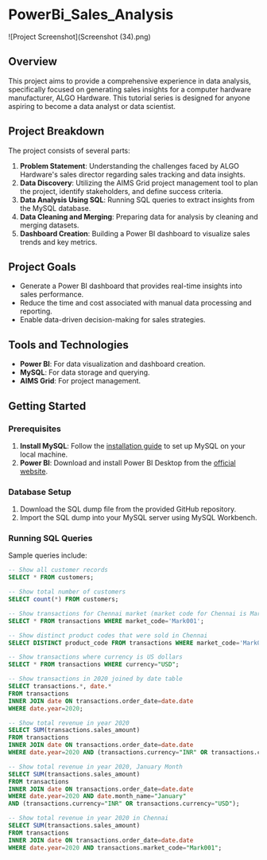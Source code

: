# PowerBi_Sales_Analysis

![Project Screenshot](Screenshot (34).png)

## Overview

This project aims to provide a comprehensive experience in data analysis, specifically focused on generating sales insights for a computer hardware manufacturer, ALGO Hardware. This tutorial series is designed for anyone aspiring to become a data analyst or data scientist. 

## Project Breakdown

The project consists of several parts:

1. **Problem Statement**: Understanding the challenges faced by ALGO Hardware's sales director regarding sales tracking and data insights.
2. **Data Discovery**: Utilizing the AIMS Grid project management tool to plan the project, identify stakeholders, and define success criteria.
3. **Data Analysis Using SQL**: Running SQL queries to extract insights from the MySQL database.
4. **Data Cleaning and Merging**: Preparing data for analysis by cleaning and merging datasets.
5. **Dashboard Creation**: Building a Power BI dashboard to visualize sales trends and key metrics.

## Project Goals

- Generate a Power BI dashboard that provides real-time insights into sales performance.
- Reduce the time and cost associated with manual data processing and reporting.
- Enable data-driven decision-making for sales strategies.

## Tools and Technologies

- **Power BI**: For data visualization and dashboard creation.
- **MySQL**: For data storage and querying.
- **AIMS Grid**: For project management.

## Getting Started

### Prerequisites

1. **Install MySQL**: Follow the [installation guide](https://dev.mysql.com/doc/refman/8.0/en/installing.html) to set up MySQL on your local machine.
2. **Power BI**: Download and install Power BI Desktop from the [official website](https://powerbi.microsoft.com/en-us/downloads/).

### Database Setup

1. Download the SQL dump file from the provided GitHub repository.
2. Import the SQL dump into your MySQL server using MySQL Workbench.

### Running SQL Queries
Sample queries include:

```sql
-- Show all customer records
SELECT * FROM customers;

-- Show total number of customers
SELECT count(*) FROM customers;

-- Show transactions for Chennai market (market code for Chennai is Mark001)
SELECT * FROM transactions WHERE market_code='Mark001';

-- Show distinct product codes that were sold in Chennai
SELECT DISTINCT product_code FROM transactions WHERE market_code='Mark001';

-- Show transactions where currency is US dollars
SELECT * FROM transactions WHERE currency="USD";

-- Show transactions in 2020 joined by date table
SELECT transactions.*, date.* 
FROM transactions 
INNER JOIN date ON transactions.order_date=date.date 
WHERE date.year=2020;

-- Show total revenue in year 2020
SELECT SUM(transactions.sales_amount) 
FROM transactions 
INNER JOIN date ON transactions.order_date=date.date 
WHERE date.year=2020 AND (transactions.currency="INR" OR transactions.currency="USD");

-- Show total revenue in year 2020, January Month
SELECT SUM(transactions.sales_amount) 
FROM transactions 
INNER JOIN date ON transactions.order_date=date.date 
WHERE date.year=2020 AND date.month_name="January" 
AND (transactions.currency="INR" OR transactions.currency="USD");

-- Show total revenue in year 2020 in Chennai
SELECT SUM(transactions.sales_amount) 
FROM transactions 
INNER JOIN date ON transactions.order_date=date.date 
WHERE date.year=2020 AND transactions.market_code="Mark001";
